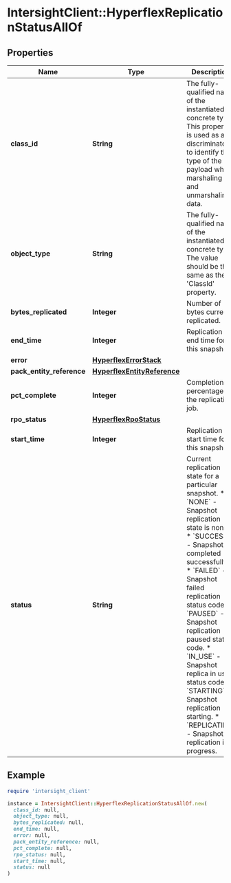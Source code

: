 # IntersightClient::HyperflexReplicationStatusAllOf

## Properties

| Name | Type | Description | Notes |
| ---- | ---- | ----------- | ----- |
| **class_id** | **String** | The fully-qualified name of the instantiated, concrete type. This property is used as a discriminator to identify the type of the payload when marshaling and unmarshaling data. | [default to &#39;hyperflex.ReplicationStatus&#39;] |
| **object_type** | **String** | The fully-qualified name of the instantiated, concrete type. The value should be the same as the &#39;ClassId&#39; property. | [default to &#39;hyperflex.ReplicationStatus&#39;] |
| **bytes_replicated** | **Integer** | Number of bytes currently replicated. | [optional][readonly] |
| **end_time** | **Integer** | Replication end time for this snapshot. | [optional][readonly] |
| **error** | [**HyperflexErrorStack**](HyperflexErrorStack.md) |  | [optional] |
| **pack_entity_reference** | [**HyperflexEntityReference**](HyperflexEntityReference.md) |  | [optional] |
| **pct_complete** | **Integer** | Completion percentage for the replication job. | [optional][readonly] |
| **rpo_status** | [**HyperflexRpoStatus**](HyperflexRpoStatus.md) |  | [optional] |
| **start_time** | **Integer** | Replication start time for this snapshot. | [optional][readonly] |
| **status** | **String** | Current replication state for a particular snapshot. * &#x60;NONE&#x60; - Snapshot replication state is none. * &#x60;SUCCESS&#x60; - Snapshot completed successfully. * &#x60;FAILED&#x60; - Snapshot failed replication status code. * &#x60;PAUSED&#x60; - Snapshot replication paused status code. * &#x60;IN_USE&#x60; - Snapshot replica in use status code. * &#x60;STARTING&#x60; - Snapshot replication starting. * &#x60;REPLICATING&#x60; - Snapshot replication in progress. | [optional][readonly][default to &#39;NONE&#39;] |

## Example

```ruby
require 'intersight_client'

instance = IntersightClient::HyperflexReplicationStatusAllOf.new(
  class_id: null,
  object_type: null,
  bytes_replicated: null,
  end_time: null,
  error: null,
  pack_entity_reference: null,
  pct_complete: null,
  rpo_status: null,
  start_time: null,
  status: null
)
```

